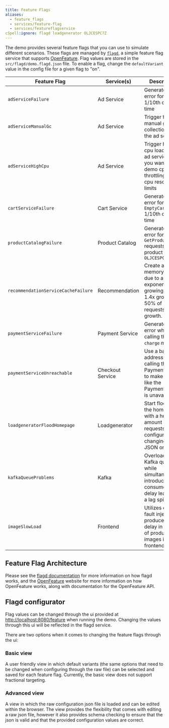 ```yaml
---
title: Feature Flags
aliases:
  - feature_flags
  - services/feature-flag
  - services/featureflagservice
cSpell:ignore: flagd loadgenerator OLJCESPC7Z
---
```


The demo provides several feature flags that you can use to simulate different
scenarios. These flags are managed by [`flagd`](https://flagd.dev), a simple
feature flag service that supports [OpenFeature](https://openfeature.dev). Flag
values are stored in the `src/flagd/demo.flagd.json` file. To enable a flag,
change the `defaultVariant` value in the config file for a given flag to "on".

| Feature Flag                        | Service(s)       | Description                                                                                               |
| ----------------------------------- | ---------------- | --------------------------------------------------------------------------------------------------------- |
| `adServiceFailure`                  | Ad Service       | Generate an error for `GetAds` 1/10th of the time                                                         |
| `adServiceManualGc`                 | Ad Service       | Trigger full manual garbage collections in the ad service                                                 |
| `adServiceHighCpu`                  | Ad Service       | Trigger high cpu load in the ad service. If you want to demo cpu throttling, set cpu resource limits      |
| `cartServiceFailure`                | Cart Service     | Generate an error for `EmptyCart` 1/10th of the time                                                      |
| `productCatalogFailure`             | Product Catalog  | Generate an error for `GetProduct` requests with product ID: `OLJCESPC7Z`                                 |
| `recommendationServiceCacheFailure` | Recommendation   | Create a memory leak due to an exponentially growing cache. 1.4x growth, 50% of requests trigger growth.  |
| `paymentServiceFailure`             | Payment Service  | Generate an error when calling the `charge` method.                                                       |
| `paymentServiceUnreachable`         | Checkout Service | Use a bad address when calling the PaymentService to make it seem like the PaymentService is unavailable. |
| `loadgeneratorFloodHomepage`        | Loadgenerator    | Start flooding the homepage with a huge amount of requests, configurable by changing flagd JSON on state. |
| `kafkaQueueProblems`                | Kafka            | Overloads Kafka queue while simultaneously introducing a consumer side delay leading to a lag spike.      |
| `imageSlowLoad`                     | Frontend         | Utilizes envoy fault injection, produces a delay in loading of product images in the frontend.            |

## Feature Flag Architecture

Please see the [flagd documentation](https://flagd.dev) for more information on
how flagd works, and the [OpenFeature](https://openfeature.dev) website for more
information on how OpenFeature works, along with documentation for the
OpenFeature API.

## Flagd configurator

Flag values can be changed through the ui provided at <http://localhost:8080/feature> when running the demo. Changing the
values through this ui will be reflected in the flagd service.

There are two options when it comes to changing the feature flags through the ui:

### Basic view 

A user friendly view in which default variants (the same options that need to be changed when configuring through the
raw file) can be selected and saved for each feature flag. Currently, the basic view does not support fractional targeting.

### Advanced view 

A view in which the raw configuration json file is loaded and can be edited within the browser. The view provides the
flexibility that comes with editing a raw json file, however it also provides schema checking to ensure that the
json is valid and that the provided configuration values are correct.
